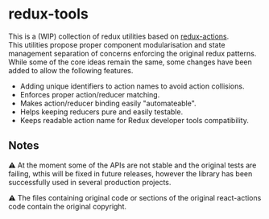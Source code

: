 # redux-tools

This is a (WIP) collection of redux utilities based on [redux-actions](https://github.com/redux-utilities/redux-actions).  
This utilities propose proper component modularisation and state management separation of concerns enforcing the original redux patterns.
While some of the core ideas remain the same, some changes have been added to allow the following features.

* Adding unique identifiers to action names to avoid action collisions.
* Enforces proper action/reducer matching.
* Makes action/reducer binding easily "automateable".
* Helps keeping reducers pure and easily testable.
* Keeps readable action name for Redux developer tools compatibility.


## Notes

⚠️ At the moment some of the APIs are not stable and the original tests are failing, wthis will be fixed in future releases,
however the library has been successfully used in several production projects.

⚠️ The files containing original code or sections of the original react-actions code contain the original copyright.